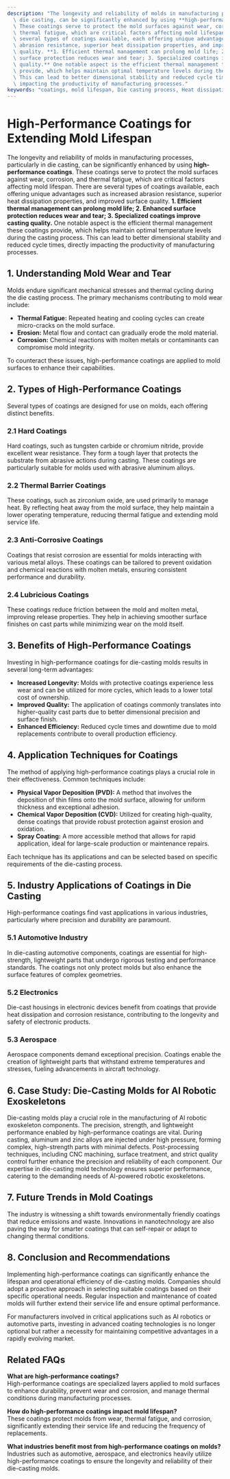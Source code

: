 ```yaml
---
description: "The longevity and reliability of molds in manufacturing processes, particularly in\
  \ die casting, can be significantly enhanced by using **high-performance coatings**.\
  \ These coatings serve to protect the mold surfaces against wear, corrosion, and\
  \ thermal fatigue, which are critical factors affecting mold lifespan. There are\
  \ several types of coatings available, each offering unique advantages such as increased\
  \ abrasion resistance, superior heat dissipation properties, and improved surface\
  \ quality. **1. Efficient thermal management can prolong mold life; 2. Enhanced\
  \ surface protection reduces wear and tear; 3. Specialized coatings improve casting\
  \ quality.** One notable aspect is the efficient thermal management these coatings\
  \ provide, which helps maintain optimal temperature levels during the casting process.\
  \ This can lead to better dimensional stability and reduced cycle times, directly\
  \ impacting the productivity of manufacturing processes."
keywords: "coatings, mold lifespan, Die casting process, Heat dissipation efficiency"
---
```

# High-Performance Coatings for Extending Mold Lifespan

The longevity and reliability of molds in manufacturing processes, particularly in die casting, can be significantly enhanced by using **high-performance coatings**. These coatings serve to protect the mold surfaces against wear, corrosion, and thermal fatigue, which are critical factors affecting mold lifespan. There are several types of coatings available, each offering unique advantages such as increased abrasion resistance, superior heat dissipation properties, and improved surface quality. **1. Efficient thermal management can prolong mold life; 2. Enhanced surface protection reduces wear and tear; 3. Specialized coatings improve casting quality.** One notable aspect is the efficient thermal management these coatings provide, which helps maintain optimal temperature levels during the casting process. This can lead to better dimensional stability and reduced cycle times, directly impacting the productivity of manufacturing processes.

## **1. Understanding Mold Wear and Tear**

Molds endure significant mechanical stresses and thermal cycling during the die casting process. The primary mechanisms contributing to mold wear include:

- **Thermal Fatigue:** Repeated heating and cooling cycles can create micro-cracks on the mold surface.
- **Erosion:** Metal flow and contact can gradually erode the mold material.
- **Corrosion:** Chemical reactions with molten metals or contaminants can compromise mold integrity.

To counteract these issues, high-performance coatings are applied to mold surfaces to enhance their capabilities.

## **2. Types of High-Performance Coatings**

Several types of coatings are designed for use on molds, each offering distinct benefits. 

### **2.1 Hard Coatings**

Hard coatings, such as tungsten carbide or chromium nitride, provide excellent wear resistance. They form a tough layer that protects the substrate from abrasive actions during casting. These coatings are particularly suitable for molds used with abrasive aluminum alloys.

### **2.2 Thermal Barrier Coatings**

These coatings, such as zirconium oxide, are used primarily to manage heat. By reflecting heat away from the mold surface, they help maintain a lower operating temperature, reducing thermal fatigue and extending mold service life.

### **2.3 Anti-Corrosive Coatings**

Coatings that resist corrosion are essential for molds interacting with various metal alloys. These coatings can be tailored to prevent oxidation and chemical reactions with molten metals, ensuring consistent performance and durability.

### **2.4 Lubricious Coatings**

These coatings reduce friction between the mold and molten metal, improving release properties. They help in achieving smoother surface finishes on cast parts while minimizing wear on the mold itself.

## **3. Benefits of High-Performance Coatings**

Investing in high-performance coatings for die-casting molds results in several long-term advantages:

- **Increased Longevity:** Molds with protective coatings experience less wear and can be utilized for more cycles, which leads to a lower total cost of ownership.
- **Improved Quality:** The application of coatings commonly translates into higher-quality cast parts due to better dimensional precision and surface finish.
- **Enhanced Efficiency:** Reduced cycle times and downtime due to mold replacements contribute to overall production efficiency.

## **4. Application Techniques for Coatings**

The method of applying high-performance coatings plays a crucial role in their effectiveness. Common techniques include:

- **Physical Vapor Deposition (PVD):** A method that involves the deposition of thin films onto the mold surface, allowing for uniform thickness and exceptional adhesion.
- **Chemical Vapor Deposition (CVD):** Utilized for creating high-quality, dense coatings that provide robust protection against erosion and oxidation.
- **Spray Coating:** A more accessible method that allows for rapid application, ideal for large-scale production or maintenance repairs.

Each technique has its applications and can be selected based on specific requirements of the die-casting process.

## **5. Industry Applications of Coatings in Die Casting**

High-performance coatings find vast applications in various industries, particularly where precision and durability are paramount. 

### **5.1 Automotive Industry**

In die-casting automotive components, coatings are essential for high-strength, lightweight parts that undergo rigorous testing and performance standards. The coatings not only protect molds but also enhance the surface features of complex geometries.

### **5.2 Electronics**

Die-cast housings in electronic devices benefit from coatings that provide heat dissipation and corrosion resistance, contributing to the longevity and safety of electronic products.

### **5.3 Aerospace**

Aerospace components demand exceptional precision. Coatings enable the creation of lightweight parts that withstand extreme temperatures and stresses, fueling advancements in aircraft technology.

## **6. Case Study: Die-Casting Molds for AI Robotic Exoskeletons**

Die-casting molds play a crucial role in the manufacturing of AI robotic exoskeleton components. The precision, strength, and lightweight performance enabled by high-performance coatings are vital. During casting, aluminum and zinc alloys are injected under high pressure, forming complex, high-strength parts with minimal defects. Post-processing techniques, including CNC machining, surface treatment, and strict quality control further enhance the precision and reliability of each component. Our expertise in die-casting mold technology ensures superior performance, catering to the demanding needs of AI-powered robotic exoskeletons.

## **7. Future Trends in Mold Coatings**

The industry is witnessing a shift towards environmentally friendly coatings that reduce emissions and waste. Innovations in nanotechnology are also paving the way for smarter coatings that can self-repair or adapt to changing thermal conditions.  

## **8. Conclusion and Recommendations**

Implementing high-performance coatings can significantly enhance the lifespan and operational efficiency of die-casting molds. Companies should adopt a proactive approach in selecting suitable coatings based on their specific operational needs. Regular inspection and maintenance of coated molds will further extend their service life and ensure optimal performance.

For manufacturers involved in critical applications such as AI robotics or automotive parts, investing in advanced coating technologies is no longer optional but rather a necessity for maintaining competitive advantages in a rapidly evolving market.

## Related FAQs

**What are high-performance coatings?**  
High-performance coatings are specialized layers applied to mold surfaces to enhance durability, prevent wear and corrosion, and manage thermal conditions during manufacturing processes.

**How do high-performance coatings impact mold lifespan?**  
These coatings protect molds from wear, thermal fatigue, and corrosion, significantly extending their service life and reducing the frequency of replacements.

**What industries benefit most from high-performance coatings on molds?**  
Industries such as automotive, aerospace, and electronics heavily utilize high-performance coatings to ensure the longevity and reliability of their die-casting molds.
